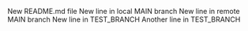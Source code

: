 New README.md file
New line in local MAIN branch
New line in remote MAIN branch
New line in TEST_BRANCH
Another line in TEST_BRANCH